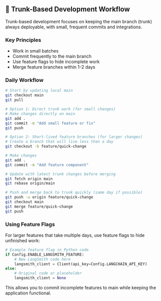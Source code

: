 ## 🌲 Trunk-Based Development Workflow

Trunk-based development focuses on keeping the main branch (trunk) always deployable, with small, frequent commits and integrations.

### Key Principles
- Work in small batches
- Commit frequently to the main branch
- Use feature flags to hide incomplete work
- Merge feature branches within 1-2 days

### Daily Workflow
```bash
# Start by updating local main
git checkout main
git pull

# Option 1: Direct trunk work (for small changes)
# Make changes directly on main
git add .
git commit -m "Add small feature or fix"
git push

# Option 2: Short-lived feature branches (for larger changes)
# Create a branch that will live less than a day
git checkout -b feature/quick-change

# Make changes
git add .
git commit -m "Add feature component"

# Update with latest trunk changes before merging
git fetch origin main
git rebase origin/main

# Push and merge back to trunk quickly (same day if possible)
git push -u origin feature/quick-change
git checkout main
git merge feature/quick-change
git push
```

### Using Feature Flags
For larger features that take multiple days, use feature flags to hide unfinished work:

```python
# Example feature flag in Python code
if Config.ENABLE_LANGSMITH_FEATURE:
    # New LangSmith code here
    langsmith_client = Client(api_key=Config.LANGCHAIN_API_KEY)
else:
    # Original code or placeholder
    langsmith_client = None
```

This allows you to commit incomplete features to main while keeping the application functional.